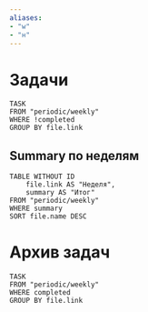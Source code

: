 ```yaml
---
aliases: 
- "w" 
- "н"
---
```


# Задачи

```dataview
TASK
FROM "periodic/weekly"
WHERE !completed
GROUP BY file.link
```

## Summary по неделям

```dataview
TABLE WITHOUT ID
	file.link AS "Неделя",
	summary AS "Итог"
FROM "periodic/weekly"
WHERE summary
SORT file.name DESC
```

# Архив задач
```dataview
TASK
FROM "periodic/weekly"
WHERE completed
GROUP BY file.link
```